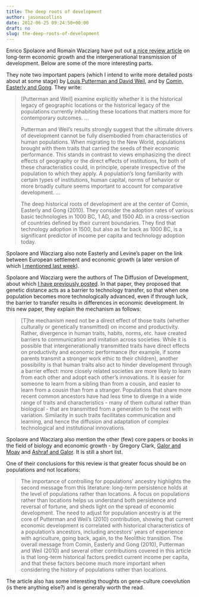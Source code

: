 ```yaml
---
title: The deep roots of development
author: jasonacollins
date: 2012-06-25 09:24:50+00:00
draft: no
slug: the-deep-roots-of-development
---
```


Enrico Spolaore and Romain Wacziarg have put out [a nice review article](http://ideas.repec.org/p/tuf/tuftec/0768.html) on long-term economic growth and the intergenerational transmission of development. Below are some of the more interesting parts.

They note two important papers (which I intend to write more detailed posts about at some stage) by [Louis Putterman and David Weil](http://qje.oxfordjournals.org/lookup/doi/10.1162/qjec.2010.125.4.1627), and by [Comin, Easterly and Gong](http://pubs.aeaweb.org/doi/abs/10.1257/mac.2.3.65). They write:

>[Putterman and Weil] examine explicitly whether it is the historical legacy of geographic locations or the historical legacy of the populations currently inhabiting these locations that matters more for contemporary outcomes. …
>
>Putterman and Weil’s results strongly suggest that the ultimate drivers of development cannot be fully disembodied from characteristics of human populations. When migrating to the New World, populations brought with them traits that carried the seeds of their economic performance. This stands in contrast to views emphasizing the direct effects of geography or the direct effects of institutions, for both of these characteristics could, in principle, operate irrespective of the population to which they apply. A population’s long familiarity with certain types of institutions, human capital, norms of behavior or more broadly culture seems important to account for comparative development. …
>
>The deep historical roots of development are at the center of Comin, Easterly and Gong (2010). They consider the adoption rates of various basic technologies in 1000 BC, 1 AD, and 1500 AD. in a cross-section of countries defined by their current boundaries. They find that technology adoption in 1500, but also as far back as 1000 BC, is a significant predictor of income per capita and technology adoption today.

Spolaore and Wacziarg also note Easterly and Levine’s paper on the link between European settlement and economic growth (a later version of which [I mentioned last week](https://jasoncollins.blog/europeans-and-economic-growth/)).

Spolaore and Wacziarg were the authors of The Diffusion of Development, about which [I have previously posted](https://jasoncollins.blog/genetic-distance-and-economic-development/). In that paper, they proposed that genetic distance acts as a barrier to technology transfer, so that when one population becomes more technologically advanced, even if through luck, the barrier to transfer results in differences in economic development. In this new paper, they explain the mechanism as follows:

>[T]he mechanism need not be a direct effect of those traits (whether culturally or genetically transmitted) on income and productivity. Rather, divergence in human traits, habits, norms, etc. have created barriers to communication and imitation across societies. While it is possible that intergenerationally transmitted traits have direct effects on productivity and economic performance (for example, if some parents transmit a stronger work ethic to their children), another possibility is that human traits also act to hinder development through a barrier effect: more closely related societies are more likely to learn from each other and adopt each other’s innovations. It is easier for someone to learn from a sibling than from a cousin, and easier to learn from a cousin than from a stranger. Populations that share more recent common ancestors have had less time to diverge in a wide range of traits and characteristics - many of them cultural rather than biological - that are transmitted from a generation to the next with variation. Similarity in such traits facilitates communication and learning, and hence the diffusion and adaptation of complex technological and institutional innovations.

Spolaore and Wacziarg also mention the other (few) core papers or books in the field of biology and economic growth - by Gregory Clark, [Galor and Moav](https://jasoncollins.blog/economic-growth-and-evolution-parental-preference-for-quality-and-quantity-of-offspring/) and [Ashraf and Galor](https://jasoncollins.blog/the-out-of-africa-hypothesis-human-genetic-diversity-and-comparative-economic-development/). It is still a short list.

One of their conclusions for this review is that greater focus should be on populations and not locations:

>The importance of controlling for populations’ ancestry highlights the second message from this literature: long-term persistence holds at the level of populations rather than locations. A focus on populations rather than locations helps us understand both persistence and reversal of fortune, and sheds light on the spread of economic development. The need to adjust for population ancestry is at the core of Putterman and Weil’s (2010) contribution, showing that current economic development is correlated with historical characteristics of a population’s ancestors, including ancestors’ years of experience with agriculture, going back, again, to the Neolithic transition. The overall message from Comin, Easterly and Gong (2010), Putterman and Weil (2010) and several other contributions covered in this article is that long-term historical factors predict current income per capita, and that these factors become much more important when considering the history of populations rather than locations.

The article also has some interesting thoughts on gene-culture coevolution (is there anything else?) and is generally worth the read.
